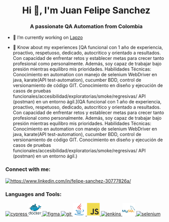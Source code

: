 <h1 align="center">Hi 👋, I'm Juan Felipe Sanchez </h1>
<h3 align="center">A passionate QA Automation from Colombia</h3>

- 🔭 I’m currently working on [Lapzo](https://www.linkedin.com/company/lapzomx/mycompany/verification/)

- 📄 Know about my experiences [QA funcional con 1 año de experiencia, proactivo, respetuoso, dedicado, autocritico y orientado a resultados. Con capacidad de enfrentar retos y establecer metas para crecer tanto profesional como personalmente. Además, soy capaz de trabajar bajo presión mientras equilibro mis prioridades. Habilidades Técnicas: Conocimiento en automation con manejo de selenium WebDriver en java, karate(API test-automation), cucumber BDD, control de versionamiento de código GIT. Conocimiento en diseño y ejecución de casos de pruebas funcionales/accesibilidad/exploratorias/smoke/regresivas/ API (postman) en un entorno ágil.](QA funcional con 1 año de experiencia, proactivo, respetuoso, dedicado, autocritico y orientado a resultados. Con capacidad de enfrentar retos y establecer metas para crecer tanto profesional como personalmente. Además, soy capaz de trabajar bajo presión mientras equilibro mis prioridades. Habilidades Técnicas: Conocimiento en automation con manejo de selenium WebDriver en java, karate(API test-automation), cucumber BDD, control de versionamiento de código GIT. Conocimiento en diseño y ejecución de casos de pruebas funcionales/accesibilidad/exploratorias/smoke/regresivas/ API (postman) en un entorno ágil.)

<h3 align="left">Connect with me:</h3>
<p align="left">
<a href="https://linkedin.com/in/https://www.linkedin.com/in/felipe-sanchez-30777826a/" target="blank"><img align="center" src="https://raw.githubusercontent.com/rahuldkjain/github-profile-readme-generator/master/src/images/icons/Social/linked-in-alt.svg" alt="https://www.linkedin.com/in/felipe-sanchez-30777826a/" height="30" width="40" /></a>
</p>

<h3 align="left">Languages and Tools:</h3>
<p align="left"> <a href="https://www.cypress.io" target="_blank" rel="noreferrer"> <img src="https://raw.githubusercontent.com/simple-icons/simple-icons/6e46ec1fc23b60c8fd0d2f2ff46db82e16dbd75f/icons/cypress.svg" alt="cypress" width="40" height="40"/> </a> <a href="https://www.docker.com/" target="_blank" rel="noreferrer"> <img src="https://raw.githubusercontent.com/devicons/devicon/master/icons/docker/docker-original-wordmark.svg" alt="docker" width="40" height="40"/> </a> <a href="https://www.figma.com/" target="_blank" rel="noreferrer"> <img src="https://www.vectorlogo.zone/logos/figma/figma-icon.svg" alt="figma" width="40" height="40"/> </a> <a href="https://git-scm.com/" target="_blank" rel="noreferrer"> <img src="https://www.vectorlogo.zone/logos/git-scm/git-scm-icon.svg" alt="git" width="40" height="40"/> </a> <a href="https://www.java.com" target="_blank" rel="noreferrer"> <img src="https://raw.githubusercontent.com/devicons/devicon/master/icons/java/java-original.svg" alt="java" width="40" height="40"/> </a> <a href="https://developer.mozilla.org/en-US/docs/Web/JavaScript" target="_blank" rel="noreferrer"> <img src="https://raw.githubusercontent.com/devicons/devicon/master/icons/javascript/javascript-original.svg" alt="javascript" width="40" height="40"/> </a> <a href="https://www.jenkins.io" target="_blank" rel="noreferrer"> <img src="https://www.vectorlogo.zone/logos/jenkins/jenkins-icon.svg" alt="jenkins" width="40" height="40"/> </a> <a href="https://www.mysql.com/" target="_blank" rel="noreferrer"> <img src="https://raw.githubusercontent.com/devicons/devicon/master/icons/mysql/mysql-original-wordmark.svg" alt="mysql" width="40" height="40"/> </a> <a href="https://www.selenium.dev" target="_blank" rel="noreferrer"> <img src="https://raw.githubusercontent.com/detain/svg-logos/780f25886640cef088af994181646db2f6b1a3f8/svg/selenium-logo.svg" alt="selenium" width="40" height="40"/> </a> </p>
